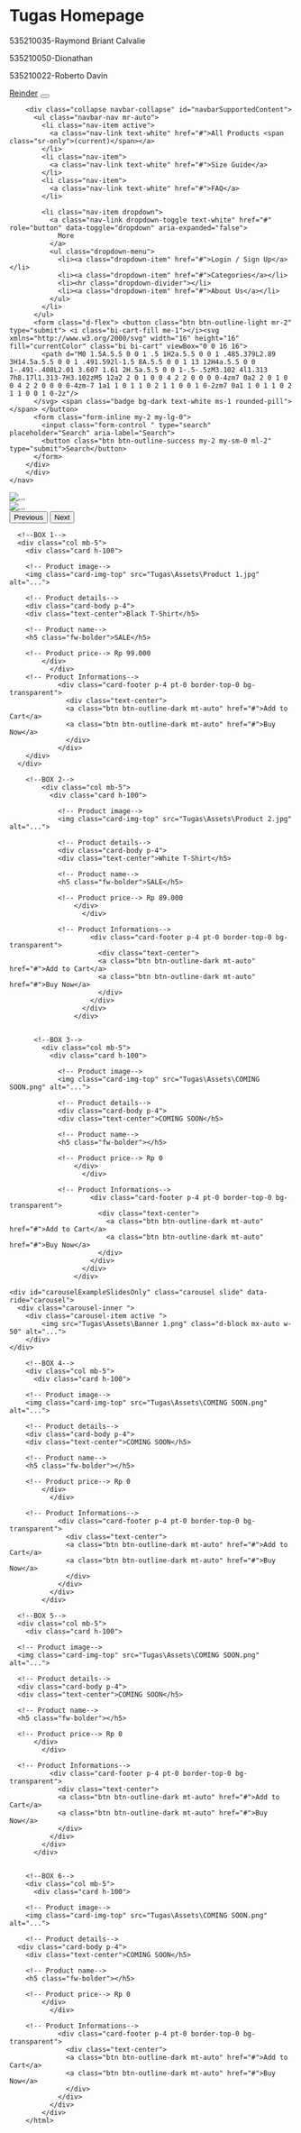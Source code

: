 <!DOCTYPE html>
<html>
<head>
</head>
<body>

<h1>Tugas Homepage</h1>
<p>535210035-Raymond Briant Calvalie</p>
<p>535210050-Dionathan</p>
<p>535210022-Roberto Davin</p>
  
</body>
</html>

<!DOCTYPE html>
<html lang="en">
<head>
    <meta charset="UTF-8">
    <meta http-equiv="X-UA-Compatible" content="IE=edge">
    <meta name="viewport" content="width=device-width, initial-scale=1.0">
    <link rel="stylesheet" href="https://cdn.jsdelivr.net/npm/bootstrap@4.6.2/dist/css/bootstrap.min.css" integrity="sha384-xOolHFLEh07PJGoPkLv1IbcEPTNtaed2xpHsD9ESMhqIYd0nLMwNLD69Npy4HI+N" crossorigin="anonymous">
    <script src="https://cdn.jsdelivr.net/npm/jquery@3.5.1/dist/jquery.slim.min.js" integrity="sha384-DfXdz2htPH0lsSSs5nCTpuj/zy4C+OGpamoFVy38MVBnE+IbbVYUew+OrCXaRkfj" crossorigin="anonymous"></script>
    <script src="https://cdn.jsdelivr.net/npm/bootstrap@4.6.2/dist/js/bootstrap.bundle.min.js" integrity="sha384-Fy6S3B9q64WdZWQUiU+q4/2Lc9npb8tCaSX9FK7E8HnRr0Jz8D6OP9dO5Vg3Q9ct" crossorigin="anonymous"></script>
    <script src="https://unpkg.com/feather-icons"></script>
  <title>Reinder</title>
</head>
<body>
    <nav class="navbar navbar-expand-lg navbar-light btn-dark">
        <a class="navbar-brand text-white" href="#">Reinder</a>
        <button class="navbar-toggler" type="button" data-toggle="collapse" data-target="#navbarSupportedContent" aria-controls="navbarSupportedContent" aria-expanded="false" aria-label="Toggle navigation">
          <span class="navbar-toggler-icon"></span>
        </button>
      
        <div class="collapse navbar-collapse" id="navbarSupportedContent">
          <ul class="navbar-nav mr-auto">
            <li class="nav-item active">
              <a class="nav-link text-white" href="#">All Products <span class="sr-only">(current)</span></a>
            </li>
            <li class="nav-item">
              <a class="nav-link text-white" href="#">Size Guide</a>
            </li>
            <li class="nav-item">
              <a class="nav-link text-white" href="#">FAQ</a>
            </li>

            <li class="nav-item dropdown">
              <a class="nav-link dropdown-toggle text-white" href="#" role="button" data-toggle="dropdown" aria-expanded="false">
                More
              </a>
              <ul class="dropdown-menu">
                <li><a class="dropdown-item" href="#">Login / Sign Up</a></li>
                <li><a class="dropdown-item" href="#">Categories</a></li>
                <li><hr class="dropdown-divider"></li>
                <li><a class="dropdown-item" href="#">About Us</a></li>
              </ul>
            </li>
          </ul>
          <form class="d-flex"> <button class="btn btn-outline-light mr-2" type="submit"> <i class="bi-cart-fill me-1"></i><svg xmlns="http://www.w3.org/2000/svg" width="16" height="16" fill="currentColor" class="bi bi-cart" viewBox="0 0 16 16">
            <path d="M0 1.5A.5.5 0 0 1 .5 1H2a.5.5 0 0 1 .485.379L2.89 3H14.5a.5.5 0 0 1 .491.592l-1.5 8A.5.5 0 0 1 13 12H4a.5.5 0 0 1-.491-.408L2.01 3.607 1.61 2H.5a.5.5 0 0 1-.5-.5zM3.102 4l1.313 7h8.17l1.313-7H3.102zM5 12a2 2 0 1 0 0 4 2 2 0 0 0 0-4zm7 0a2 2 0 1 0 0 4 2 2 0 0 0 0-4zm-7 1a1 1 0 1 1 0 2 1 1 0 0 1 0-2zm7 0a1 1 0 1 1 0 2 1 1 0 0 1 0-2z"/>
          </svg> <span class="badge bg-dark text-white ms-1 rounded-pill"></span> </button>
          <form class="form-inline my-2 my-lg-0">
            <input class="form-control " type="search" placeholder="Search" aria-label="Search">
            <button class="btn btn-outline-success my-2 my-sm-0 ml-2" type="submit">Search</button>
          </form>
        </div>
        </div>
    </nav>
</body>
</div>
 </nav> <!-- Header-->
 <div id="carouselExampleSlidesOnly" class="carousel slide" data-ride="carousel">
  <div class="carousel-inner">
    <div class="carousel-item active">
        <img src="Tugas\Assets\Banner 2.png" class="d-block w-100" alt="...">
    </div>
  </div>
</div>
  <div id="carouselExampleControls" class="carousel slide" data-ride="carousel">
    <div class="carousel-inner">
      <div class="carousel-item active">
        <img src="Tugas\Assets\Banner 1.png" class="d-block w-100" alt="...">
      </div>
    </div>
   <button class="carousel-control-prev" type="button" data-target="#carouselExampleControls" data-slide="prev">
      <span class="carousel-control-prev-icon" aria-hidden="true"></span>
      <span class="sr-only">Previous</span>
    </button>
    <button class="carousel-control-next" type="button" data-target="#carouselExampleControls" data-slide="next">
      <span class="carousel-control-next-icon" aria-hidden="true"></span>
      <span class="sr-only">Next</span>
    </button>
  </div>
</header>
 
 <!-- Section--> 
 <section class="py-1"> 
  <div class="container px-4 px-lg-5 mt-5"> 
     <div class="row gx-4 gx-lg-5 row-cols-2 row-cols-md-3 row-cols-xl-3 justify-content-center"> 

      <!--BOX 1-->
      <div class="col mb-5"> 
        <div class="card h-100"> 
      
        <!-- Product image--> 
        <img class="card-img-top" src="Tugas\Assets\Product 1.jpg" alt="..."> 
      
        <!-- Product details--> 
        <div class="card-body p-4"> 
        <div class="text-center">Black T-Shirt</h5> 
        
        <!-- Product name--> 
        <h5 class="fw-bolder">SALE</h5> 
        
        <!-- Product price--> Rp 99.000 
            </div> 
              </div> 
        <!-- Product Informations--> 
                <div class="card-footer p-4 pt-0 border-top-0 bg-transparent"> 
                  <div class="text-center">
                  <a class="btn btn-outline-dark mt-auto" href="#">Add to Cart</a>
                  <a class="btn btn-outline-dark mt-auto" href="#">Buy Now</a>
                  </div>
                </div>
        </div>
      </div> 
            
        <!--BOX 2-->
            <div class="col mb-5">
              <div class="card h-100"> 
      
                <!-- Product image--> 
                <img class="card-img-top" src="Tugas\Assets\Product 2.jpg" alt="..."> 
              
                <!-- Product details--> 
                <div class="card-body p-4"> 
                <div class="text-center">White T-Shirt</h5> 
                
                <!-- Product name--> 
                <h5 class="fw-bolder">SALE</h5> 
                
                <!-- Product price--> Rp 89.000
                    </div> 
                      </div> 
                      
                <!-- Product Informations--> 
                        <div class="card-footer p-4 pt-0 border-top-0 bg-transparent"> 
                          <div class="text-center">
                          <a class="btn btn-outline-dark mt-auto" href="#">Add to Cart</a>
                          <a class="btn btn-outline-dark mt-auto" href="#">Buy Now</a>
                          </div>
                        </div>
                      </div>
                    </div> 


          <!--BOX 3-->
            <div class="col mb-5">
              <div class="card h-100"> 
      
                <!-- Product image--> 
                <img class="card-img-top" src="Tugas\Assets\COMING SOON.png" alt="..."> 
              
                <!-- Product details--> 
                <div class="card-body p-4"> 
                <div class="text-center">COMING SOON</h5> 
                
                <!-- Product name--> 
                <h5 class="fw-bolder"></h5> 
                
                <!-- Product price--> Rp 0 
                    </div> 
                      </div> 
                      
                <!-- Product Informations--> 
                        <div class="card-footer p-4 pt-0 border-top-0 bg-transparent"> 
                          <div class="text-center">
                            <a class="btn btn-outline-dark mt-auto" href="#">Add to Cart</a>
                            <a class="btn btn-outline-dark mt-auto" href="#">Buy Now</a>
                          </div>
                        </div>
                      </div>
                    </div> 
</section>

    <div id="carouselExampleSlidesOnly" class="carousel slide" data-ride="carousel">
      <div class="carousel-inner ">
        <div class="carousel-item active ">
            <img src="Tugas\Assets\Banner 1.png" class="d-block mx-auto w-50" alt="...">
        </div>
    </div>
  </div>
  </div>

<!--Row 2-->
  <section class="py-1"> 
      <div class="container px-4 px-lg-5 mt-5"> 
        <div class="row gx-4 gx-lg-5 row-cols-2 row-cols-md-3 row-cols-xl-3 justify-content-center"> 

        <!--BOX 4-->
        <div class="col mb-5"> 
          <div class="card h-100"> 
      
        <!-- Product image--> 
        <img class="card-img-top" src="Tugas\Assets\COMING SOON.png" alt="..."> 
      
        <!-- Product details--> 
        <div class="card-body p-4"> 
        <div class="text-center">COMING SOON</h5> 
        
        <!-- Product name--> 
        <h5 class="fw-bolder"></h5> 
        
        <!-- Product price--> Rp 0 
            </div> 
              </div> 
              
        <!-- Product Informations--> 
                <div class="card-footer p-4 pt-0 border-top-0 bg-transparent"> 
                  <div class="text-center">
                  <a class="btn btn-outline-dark mt-auto" href="#">Add to Cart</a>
                  <a class="btn btn-outline-dark mt-auto" href="#">Buy Now</a>
                  </div>
                </div> 
              </div>
            </div> 

      <!--BOX 5-->
      <div class="col mb-5"> 
        <div class="card h-100"> 
    
      <!-- Product image--> 
      <img class="card-img-top" src="Tugas\Assets\COMING SOON.png" alt="..."> 
    
      <!-- Product details--> 
      <div class="card-body p-4"> 
      <div class="text-center">COMING SOON</h5> 
      
      <!-- Product name--> 
      <h5 class="fw-bolder"></h5> 
      
      <!-- Product price--> Rp 0 
          </div> 
            </div> 
            
      <!-- Product Informations--> 
              <div class="card-footer p-4 pt-0 border-top-0 bg-transparent"> 
                <div class="text-center">
                <a class="btn btn-outline-dark mt-auto" href="#">Add to Cart</a>
                <a class="btn btn-outline-dark mt-auto" href="#">Buy Now</a>
                </div>
              </div>
            </div>
          </div>


        <!--BOX 6-->
        <div class="col mb-5"> 
          <div class="card h-100"> 
      
        <!-- Product image--> 
        <img class="card-img-top" src="Tugas\Assets\COMING SOON.png" alt="...">

        <!-- Product details--> 
      <div class="card-body p-4"> 
        <div class="text-center">COMING SOON</h5> 
        
        <!-- Product name--> 
        <h5 class="fw-bolder"></h5> 
        
        <!-- Product price--> Rp 0 
            </div> 
              </div> 
              
        <!-- Product Informations--> 
                <div class="card-footer p-4 pt-0 border-top-0 bg-transparent"> 
                  <div class="text-center">
                  <a class="btn btn-outline-dark mt-auto" href="#">Add to Cart</a>
                  <a class="btn btn-outline-dark mt-auto" href="#">Buy Now</a>
                  </div>
                </div>
              </div>
            </div>
        </html>
